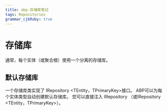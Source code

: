 ```yaml
---
title: abp-存储库笔记
tags: Repositories
grammar_cjkRuby: true
---
```


# 存储库
通常，每个实体（或聚合根）使用一个分离的存储库。
## 默认存储库
一个存储库类实现了 IRepository <TEntity，TPrimaryKey>接口。
ABP可以为每个实体类型自动创建默认存储库。
您可以直接注入 IRepository <TEntity>（或IRepository <TEntity，TPrimaryKey>）。

